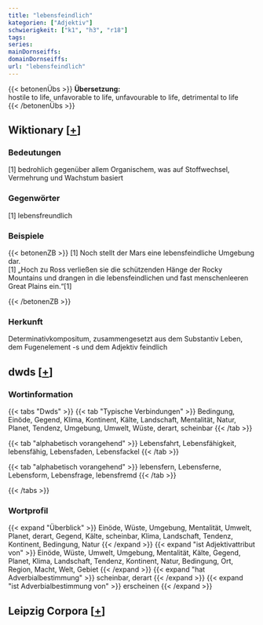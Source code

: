 ```yaml
---
title: "lebensfeindlich"
kategorien: ["Adjektiv"]
schwierigkeit: ["k1", "h3", "r18"]
tags:
series:
mainDornseiffs:
domainDornseiffs:
url: "lebensfeindlich"
---
```


{{< betonenÜbs >}}
**Übersetzung:**  
hostile to life, unfavorable to life, unfavourable to life, detrimental to life  
{{< /betonenÜbs >}}

## Wiktionary [[+](https://de.wiktionary.org/wiki/lebensfeindlich)]

### Bedeutungen
[1] bedrohlich gegenüber allem Organischem, was auf Stoffwechsel, Vermehrung und Wachstum basiert  

### Gegenwörter
[1] lebensfreundlich  

### Beispiele
{{< betonenZB >}}
[1] Noch stellt der Mars eine lebensfeindliche Umgebung dar.  
[1] „Hoch zu Ross verließen sie die schützenden Hänge der Rocky Mountains und drangen in die lebensfeindlichen und fast menschenleeren Great Plains ein.“[1]  

{{< /betonenZB >}}
### Herkunft
Determinativkompositum, zusammengesetzt aus dem Substantiv Leben, dem Fugenelement -s und dem Adjektiv feindlich  



## dwds [[+](https://www.dwds.de/wb/lebensfeindlich)]

### Wortinformation
{{< tabs "Dwds" >}}
{{< tab "Typische Verbindungen" >}}
Bedingung, Einöde, Gegend, Klima, Kontinent, Kälte, Landschaft, Mentalität, Natur, Planet, Tendenz, Umgebung, Umwelt, Wüste, derart, scheinbar
{{< /tab >}}

{{< tab "alphabetisch vorangehend" >}}
Lebensfahrt, Lebensfähigkeit, lebensfähig, Lebensfaden, Lebensfackel
{{< /tab >}}

{{< tab "alphabetisch vorangehend" >}}
lebensfern, Lebensferne, Lebensform, Lebensfrage, lebensfremd
{{< /tab >}}

{{< /tabs >}}

### Wortprofil
{{< expand "Überblick" >}} Einöde, Wüste, Umgebung, Mentalität, Umwelt, Planet, derart, Gegend, Kälte, scheinbar, Klima, Landschaft, Tendenz, Kontinent, Bedingung, Natur {{< /expand >}}
{{< expand "ist Adjektivattribut von" >}} Einöde, Wüste, Umwelt, Umgebung, Mentalität, Kälte, Gegend, Planet, Klima, Landschaft, Tendenz, Kontinent, Natur, Bedingung, Ort, Region, Macht, Welt, Gebiet {{< /expand >}}
{{< expand "hat Adverbialbestimmung" >}} scheinbar, derart {{< /expand >}}
{{< expand "ist Adverbialbestimmung von" >}} erscheinen {{< /expand >}}

## Leipzig Corpora [[+](https://corpora.uni-leipzig.de/en/res?word=lebensfeindlich&corpusId=deu_newscrawl-public_2018)]

